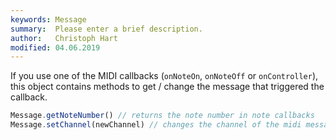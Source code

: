 ```yaml
---
keywords: Message
summary:  Please enter a brief description.
author:   Christoph Hart
modified: 04.06.2019
---
```

  

If you use one of the MIDI callbacks (`onNoteOn`, `onNoteOff` or `onController`), this object contains methods to get / change the message that triggered the callback.


```javascript
Message.getNoteNumber() // returns the note number in note callbacks
Message.setChannel(newChannel) // changes the channel of the midi message
```